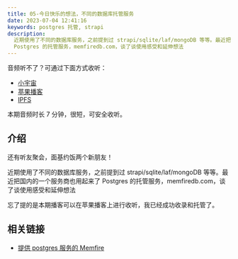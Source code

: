 ```yaml
---
title: 05-今日快乐的想法，不同的数据库托管服务
date: 2023-07-04 12:41:16
keywords: postgres 托管, strapi
description:
  近期使用了不同的数据库服务，之前提到过 strapi/sqlite/laf/mongoDB 等等。最近把国内的一个服务商也用起来了
  Postgres 的托管服务，memfiredb.com，谈了谈使用感受和延伸想法
---
```


音频听不了？可通过下面方式收听：

- [小宇宙](https://www.xiaoyuzhoufm.com/episodes/64a431c863a61044f43bc37d)
- [苹果播客](https://podcasts.apple.com/cn/podcast/%E5%92%BF%E5%91%80-%E8%83%BD%E8%B7%91%E5%B0%B1%E8%A1%8C/id1695704262?i=1000619272782)
- [IPFS](ipfs://bafybeicgf6whp52nfwuhtmxov2rxof6s3pqomuxaw7xxfmxsnncvbbr3ja)

本期音频时长 7 分钟，很短，可安全收听。

## 介绍

还有听友聚会，面基约饭两个新朋友！

近期使用了不同的数据库服务，之前提到过 strapi/sqlite/laf/mongoDB 等等。最近把国内的一个服务商也用起来了 Postgres 的托管服务，memfiredb.com，谈了谈使用感受和延伸想法

忘了提的是本期播客可以在苹果播客上进行收听，我已经成功收录和托管了。

## 相关链接

- [提供 postgres 服务的 Memfire](https://memfiredb.com/)
